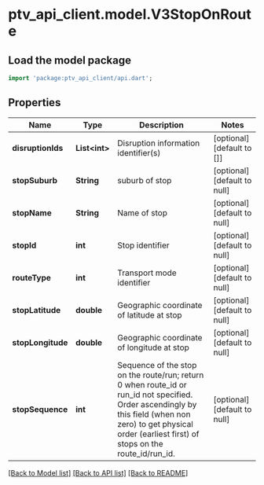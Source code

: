 # ptv_api_client.model.V3StopOnRoute

## Load the model package
```dart
import 'package:ptv_api_client/api.dart';
```

## Properties
Name | Type | Description | Notes
------------ | ------------- | ------------- | -------------
**disruptionIds** | **List&lt;int&gt;** | Disruption information identifier(s) | [optional] [default to []]
**stopSuburb** | **String** | suburb of stop | [optional] [default to null]
**stopName** | **String** | Name of stop | [optional] [default to null]
**stopId** | **int** | Stop identifier | [optional] [default to null]
**routeType** | **int** | Transport mode identifier | [optional] [default to null]
**stopLatitude** | **double** | Geographic coordinate of latitude at stop | [optional] [default to null]
**stopLongitude** | **double** | Geographic coordinate of longitude at stop | [optional] [default to null]
**stopSequence** | **int** | Sequence of the stop on the route/run; return 0 when route_id or run_id not specified. Order ascendingly by this field (when non zero) to get physical order (earliest first) of stops on the route_id/run_id. | [optional] [default to null]

[[Back to Model list]](../README.md#documentation-for-models) [[Back to API list]](../README.md#documentation-for-api-endpoints) [[Back to README]](../README.md)


